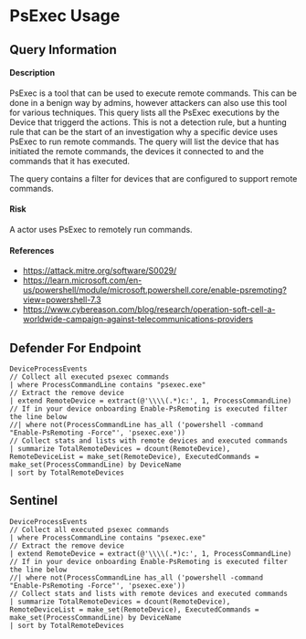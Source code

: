 # PsExec Usage

## Query Information

#### Description
PsExec is a tool that can be used to execute remote commands. This can be done in a benign way by admins, however attackers can also use this tool for various techniques. This query lists all the PsExec executions by the Device that triggerd the actions. This is not a detection rule, but a hunting rule that can be the start of an investigation why a specific device uses PsExec to run remote commands. The query will list the device that has initiated the remote commands, the devices it connected to and the commands that it has executed. 

The query contains a filter for devices that are configured to support remote commands. 

#### Risk
A actor uses PsExec to remotely run commands.

#### References
- https://attack.mitre.org/software/S0029/
- https://learn.microsoft.com/en-us/powershell/module/microsoft.powershell.core/enable-psremoting?view=powershell-7.3
- https://www.cybereason.com/blog/research/operation-soft-cell-a-worldwide-campaign-against-telecommunications-providers

## Defender For Endpoint
```
DeviceProcessEvents
// Collect all executed psexec commands
| where ProcessCommandLine contains "psexec.exe"
// Extract the remove device
| extend RemoteDevice = extract(@'\\\\(.*)c:', 1, ProcessCommandLine)
// If in your device onboarding Enable-PsRemoting is executed filter the line below
//| where not(ProcessCommandLine has_all ('powershell -command "Enable-PsRemoting -Force"', 'psexec.exe'))
// Collect stats and lists with remote devices and executed commands
| summarize TotalRemoteDevices = dcount(RemoteDevice), RemoteDeviceList = make_set(RemoteDevice), ExecutedCommands = make_set(ProcessCommandLine) by DeviceName
| sort by TotalRemoteDevices
```

## Sentinel
```
DeviceProcessEvents
// Collect all executed psexec commands
| where ProcessCommandLine contains "psexec.exe"
// Extract the remove device
| extend RemoteDevice = extract(@'\\\\(.*)c:', 1, ProcessCommandLine)
// If in your device onboarding Enable-PsRemoting is executed filter the line below
//| where not(ProcessCommandLine has_all ('powershell -command "Enable-PsRemoting -Force"', 'psexec.exe'))
// Collect stats and lists with remote devices and executed commands
| summarize TotalRemoteDevices = dcount(RemoteDevice), RemoteDeviceList = make_set(RemoteDevice), ExecutedCommands = make_set(ProcessCommandLine) by DeviceName
| sort by TotalRemoteDevices
```